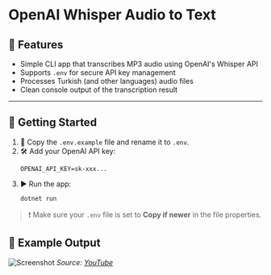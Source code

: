 # OpenAI Whisper Audio to Text

## 📌 Features

- Simple CLI app that transcribes MP3 audio using OpenAI's Whisper API
- Supports `.env` for secure API key management
- Processes Turkish (and other languages) audio files
- Clean console output of the transcription result

---

## 🚀 Getting Started

1. 📄 Copy the `.env.example` file and rename it to `.env`.
2. 🛠️ Add your OpenAI API key:
    ```env
    OPENAI_API_KEY=sk-xxx...
    ```
3. ▶️ Run the app:
    ```bash
    dotnet run
    ```

> ❗ Make sure your `.env` file is set to **Copy if newer** in the file properties.
    
## 💬 Example Output
![Screenshot](/screenshots/OpenAIWhisperAudioToText/example1.png) 
_Source: [YouTube](https://www.youtube.com/watch?v=-Mbr_ocqNeU)_
